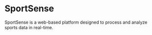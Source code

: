 # SportSense
SportSense is a web-based platform designed to process and analyze sports data in real-time.
